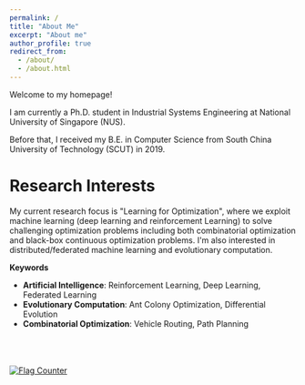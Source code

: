```yaml
---
permalink: /
title: "About Me"
excerpt: "About me"
author_profile: true
redirect_from: 
  - /about/
  - /about.html
---
```


Welcome to my homepage!

I am currently a Ph.D. student in Industrial Systems Engineering at National University of Singapore (NUS).
<!-- where I am supervised by Prof. [Andrew Lim](https://www.limandrew.org/) and Prof. [Chee Yeow Meng](https://scholar.google.com.sg/citations?user=99AJNXEAAAAJ).  -->
Before that, I received my B.E. in Computer Science from South China University of Technology (SCUT) in 2019.
<!-- , where I was supervised by Prof. [Yue-Jiao Gong](https://scholar.google.com/citations?user=Mi0Zu3IAAAAJ&hl=en). -->

# Research Interests
My current research focus is "Learning for Optimization", where we exploit machine learning (deep learning and reinforcement Learning) to solve challenging optimization problems including both combinatorial optimization and black-box continuous optimization problems. I'm also interested in distributed/federated machine learning and evolutionary computation.

**Keywords**
- **Artificial Intelligence**: Reinforcement Learning, Deep Learning, Federated Learning
- **Evolutionary Computation**: Ant Colony Optimization, Differential Evolution
- **Combinatorial Optimization**: Vehicle Routing, Path Planning

<br>
<br>
<br>
<a href="https://info.flagcounter.com/kHt2"><img src="https://s01.flagcounter.com/count2/kHt2/bg_FFFFFF/txt_000000/border_CCCCCC/columns_2/maxflags_10/viewers_0/labels_0/pageviews_0/flags_0/percent_0/" alt="Flag Counter" border="0"></a>